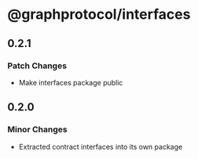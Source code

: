 # @graphprotocol/interfaces

## 0.2.1

### Patch Changes

- Make interfaces package public

## 0.2.0

### Minor Changes

- Extracted contract interfaces into its own package
